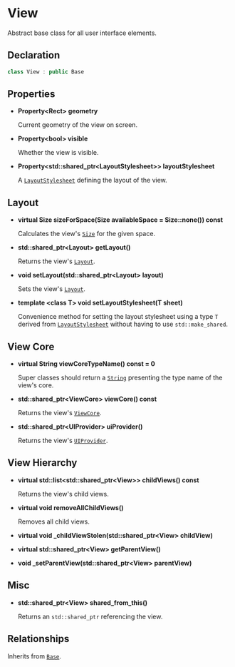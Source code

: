 # View

Abstract base class for all user interface elements.

## Declaration

```C++
class View : public Base
```

## Properties

* **Property<Rect\> geometry**

	Current geometry of the view on screen.

* **Property<bool\> visible**

	Whether the view is visible.

* **Property<std::shared_ptr<LayoutStylesheet\>\> layoutStylesheet**

	A [`LayoutStylesheet`](../layout/stylesheet.md) defining the layout of the view.

## Layout

* **virtual Size sizeForSpace(Size availableSpace = Size::none()) const**

	Calculates the view's [`Size`](../foundation/size.md) for the given space.

* **std::shared_ptr<Layout\> getLayout()**

	Returns the view's [`Layout`](../layout/layout.md).

* **void setLayout(std::shared_ptr<Layout\> layout)**

	Sets the view's [`Layout`](../layout/layout.md).

* **template <class T\> void setLayoutStylesheet(T sheet)**

	Convenience method for setting the layout stylesheet using a type `T` derived from [`LayoutStylesheet`](../layout/stylesheet.md) without having to use `std::make_shared`.

## View Core

* **virtual String viewCoreTypeName() const = 0**

	Super classes should return a [`String`](../string.md) presenting the type name of the view's core.

* **std::shared_ptr<ViewCore\> viewCore() const**

	Returns the view's [`ViewCore`](view_core.md).

* **std::shared_ptr<UIProvider\> uiProvider()**

	Returns the view's [`UIProvider`](ui_provider.md).

## View Hierarchy

* **virtual std::list<std::shared_ptr<View\>\> childViews() const**

	Returns the view's child views.

* **virtual void removeAllChildViews()**

	Removes all child views.

* **virtual void \_childViewStolen(std::shared_ptr&lt;View&gt; childView)**

* **virtual std::shared_ptr<View\> getParentView()**

* **void \_setParentView(std::shared_ptr<View\> parentView)**

## Misc

* **std::shared_ptr<View\> shared_from_this()**

	Returns an `std::shared_ptr` referencing the view.

## Relationships

Inherits from [`Base`](../foundation/base.md).
